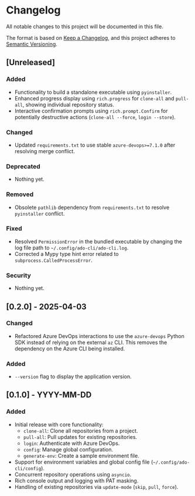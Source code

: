 # Changelog
All notable changes to this project will be documented in this file.

The format is based on [Keep a Changelog](https://keepachangelog.com/en/1.0.0/),
and this project adheres to [Semantic Versioning](https://semver.org/spec/v2.0.0.html).

## [Unreleased]

### Added
- Functionality to build a standalone executable using `pyinstaller`.
- Enhanced progress display using `rich.progress` for `clone-all` and `pull-all`, showing individual repository status.
- Interactive confirmation prompts using `rich.prompt.Confirm` for potentially destructive actions (`clone-all --force`, `login --store`).

### Changed
- Updated `requirements.txt` to use stable `azure-devops>=7.1.0` after resolving merge conflict.

### Deprecated
- Nothing yet.

### Removed
- Obsolete `pathlib` dependency from `requirements.txt` to resolve `pyinstaller` conflict.

### Fixed
- Resolved `PermissionError` in the bundled executable by changing the log file path to `~/.config/ado-cli/ado-cli.log`.
- Corrected a Mypy type hint error related to `subprocess.CalledProcessError`.

### Security
- Nothing yet.

## [0.2.0] - 2025-04-03

### Changed
- Refactored Azure DevOps interactions to use the `azure-devops` Python SDK instead of relying on the external `az` CLI. This removes the dependency on the Azure CLI being installed.

### Added
- `--version` flag to display the application version.

## [0.1.0] - YYYY-MM-DD

### Added
- Initial release with core functionality:
  - `clone-all`: Clone all repositories from a project.
  - `pull-all`: Pull updates for existing repositories.
  - `login`: Authenticate with Azure DevOps.
  - `config`: Manage global configuration.
  - `generate-env`: Create a sample environment file.
- Support for environment variables and global config file (`~/.config/ado-cli/config`).
- Concurrent repository operations using `asyncio`.
- Rich console output and logging with PAT masking.
- Handling of existing repositories via `update-mode` (`skip`, `pull`, `force`).
